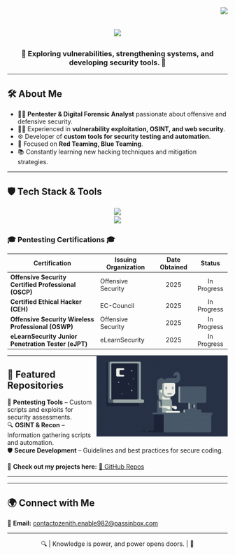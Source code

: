 <img align="right" src="https://visitor-badge.laobi.icu/badge?page_id=yourusername.yourusername" />

<h1 align="center">
    <img src="https://readme-typing-svg.herokuapp.com/?font=Righteous&size=35&color=FF6347&center=true&vCenter=true&width=600&height=70&duration=4000&lines=Welcome!+My+name+is+Zenith" />
</h1>

<h3 align="center">🚀 Exploring vulnerabilities, strengthening systems, and developing security tools. 🚀</h3>

---

## 🛠️ About Me  
- 🏴‍☠️ **Pentester & Digital Forensic Analyst** passionate about offensive and defensive security.  
- 🕵️‍♂️ Experienced in **vulnerability exploitation, OSINT, and web security**.  
- ⚙️ Developer of **custom tools for security testing and automation**.  
- 🎯 Focused on **Red Teaming, Blue Teaming**.  
- 📚 Constantly learning new hacking techniques and mitigation strategies.  

---

## 🛡️ Tech Stack & Tools  
<div align="center">
    <img src="https://skillicons.dev/icons?i=linux,bash,python,java,js,php,vue,nodejs,html,css,bootstrap" /><br>
    <img src="https://skillicons.dev/icons?i=phpstorm,vscode,github,docker,mysql,phpmyadmin" /><br>
</div>


### 🎓 **Pentesting Certifications** 🎓


| **Certification**                             | **Issuing Organization**      | **Date Obtained** | **Status**         |
|-----------------------------------------------|-------------------------------|:-----------------:|:------------------:|
| **Offensive Security Certified Professional (OSCP)** | Offensive Security             | 2025              | In Progress        |
| **Certified Ethical Hacker (CEH)**            | EC-Council                    | 2025              | In Progress        |
| **Offensive Security Wireless Professional (OSWP)** | Offensive Security             | 2025              | In Progress        |
| **eLearnSecurity Junior Penetration Tester (eJPT)** | eLearnSecurity                 | 2025              | In Progress        |

<img alt="Night Coding" src="https://raw.githubusercontent.com/AVS1508/AVS1508/master/assets/Night-Coding.gif" align="right"/>

---

## 📂 Featured Repositories  
🚀 **Pentesting Tools** – Custom scripts and exploits for security assessments.  
🔍 **OSINT & Recon** – Information gathering scripts and automation.  
🛡️ **Secure Development** – Guidelines and best practices for secure coding.  

💾 **Check out my projects here:** [🔗 GitHub Repos](https://github.com/ZenithHacking?tab=repositories)  

---

<!--## 📊 Stats  
<div align="center">
  <img width=390 src="https://github-readme-streak-stats.herokuapp.com/?user=ZenithHacking&count_private=true&theme=react&border_radius=10" alt="streak stats"/>
  <img width=390 src="https://github-readme-stats.vercel.app/api?username=ZenithHacking&count_private=true&show_icons=true&theme=react&rank_icon=github&border_radius=10" alt="readme stats" />
  <br/>
  <img width=325 align="center" src="https://github-readme-stats.vercel.app/api/top-langs/?username=ZenithHacking&hide=HTML&langs_count=8&layout=compact&theme=react&border_radius=10" alt="top langs" />
</div>-->

---

## 🌍 Connect with Me  
📧 **Email:** [contactozenith.enable982@passinbox.com](mailto:contactozenith.enable982@passinbox.com)  

---

<div align="center"> 🔍 | Knowledge is power, and power opens doors. | 🚀 </div>
